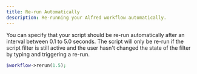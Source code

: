 ```yaml
---
title: Re-run Automatically
description: Re-running your Alfred workflow automatically.
---
```


You can specify that your script should be re-run automatically after an interval between 0.1 to 5.0 seconds. The script will only be re-run if the script filter is still active and the user hasn't changed the state of the filter by typing and triggering a re-run.

```php
$workflow->rerun(1.5);
```
